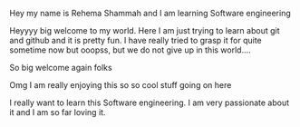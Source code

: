 Hey my name is Rehema Shammah and I am learning Software engineering

Heyyyy big welcome to my world. Here I am just trying to learn about git and github and it is pretty fun. I have really tried to grasp it for quite sometime now but ooopss, but we do not give up in this world....

So big welcome again folks

Omg I am really enjoying this so so cool stuff going on here

I really want to learn this Software engineering. I am very passionate about it and I am so far loving it.
